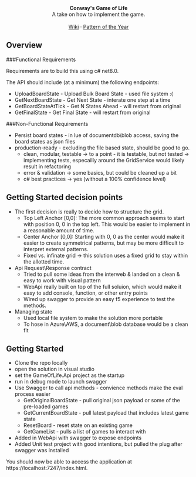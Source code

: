 <div align="center"><strong>Conway's Game of Life</strong></div>
<div align="center">A take on how to implement the game.</div>
<br />
<div align="center">
<a href="https://en.wikipedia.org/wiki/Conway%27s_Game_of_Life">Wiki</a>
<span> · </span>
<a href="https://conwaylife.com/wiki/Pattern_of_the_Year">Pattern of the Year</a>
<span>
</div>

## Overview

###Functional Requirements

Requirements are to build this using c# net8.0.

The API should include (at a minimum) the following endpoints:
- UploadBoardState - Upload Bulk Board State - used file system :(
- GetNextBoardState - Get Next State - interate one step at a time
- GetBoardStateAtTick - Get N States Ahead - will restart from original
- GetFinalState - Get Final State - will restart from original

###Non-Functional Requirements
- Persist board states - in lue of documentdb\blob access, saving the board states as json files
- production-ready - excluding the file based state, should be good to go.
  - clean, modular, testable -> to a point - it is testable, but not tested -> implementing tests, especailly around the GridService would likely result in refactoring
  - error & validation -> some basics, but could be cleaned up a bit
  - c# best practices -> yes (without a 100% confidence level)

## Getting Started decision points
- The first decision is really to decide how to structure the grid.  
  - Top Left Anchor [0,0]: The more common approach seems to start with position 0, 0 in the top left.  This would be easier to implement in a reasonable amount of time.  
  - Center Anchor [0,0]: Starting with 0, 0 as the center would make it easier to create symmetrical patterns, but may be more difficult to interpret external patterns.
  - Fixed vs. infinate grid -> this solution uses a fixed grid to stay within the allotted time.
- Api Request\Response contract
  - Tried to pull some ideas from the interweb & landed on a clean & easy to work with visual pattern
  - WebApi really built on top of the full soluion, which would make it easy to add console, function, or other entry points
  - Wired up swagger to provide an easy f5 experience to test the methods.
- Managing state
  - Used local file system to make the solution more portable
  - To hose in Azure\AWS, a document\blob database would be a clean fit

## Getting Started

- Clone the repo locally
- open the solution in visual studio
- set the GameOfLife.Api project as the startup
- run in debug mode to launch swagger
- Use Swagger to call api methods - convience methods make the eval process easier
  - GetOriginalBoardState - pull original json payload or some of the pre-loaded games
  - GetCurrentBoardState - pull latest payload that includes latest game state
  - ResetBoard - reset state on an existing game  
  - GetGameList - pulls a list of games to interact with
- Added in WebApi with swagger to expose endpoints
- Added Unit test project with good intentions, but pulled the plug after swagger was installed

You should now be able to access the application at https://localhost:7247/index.html.
